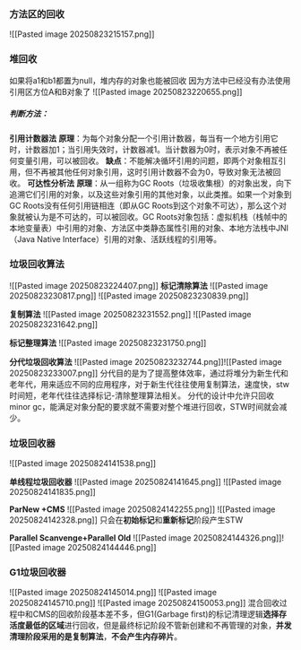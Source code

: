### 方法区的回收
![[Pasted image 20250823215157.png]]

### **堆回收**
如果将a1和b1都置为null，堆内存的对象也能被回收
因为方法中已经没有办法使用引用区方位A和B对象了
![[Pasted image 20250823220655.png]]
##### 判断方法：
**引用计数器法**
**原理**：为每个对象分配一个引用计数器，每当有一个地方引用它时，计数器加1；当引用失效时，计数器减1。当计数器为0时，表示对象不再被任何变量引用，可以被回收。
**缺点**：不能解决循环引用的问题，即两个对象相互引用，但不再被其他任何对象引用，这时引用计数器不会为0，导致对象无法被回收。
**可达性分析法**
**原理**：从一组称为GC Roots（垃圾收集根）的对象出发，向下追溯它们引用的对象，以及这些对象引用的其他对象，以此类推。如果一个对象到GC Roots没有任何引用链相连（即从GC Roots到这个对象不可达），那么这个对象就被认为是不可达的，可以被回收。GC Roots对象包括：虚拟机栈（栈帧中的本地变量表）中引用的对象、方法区中类静态属性引用的对象、本地方法栈中JNI（Java Native Interface）引用的对象、活跃线程的引用等。


### 垃圾回收算法
![[Pasted image 20250823224407.png]]
**标记清除算法**
![[Pasted image 20250823230817.png]]
![[Pasted image 20250823230839.png]]

**复制算法**
![[Pasted image 20250823231552.png]]
![[Pasted image 20250823231642.png]]

**标记整理算法**
![[Pasted image 20250823231750.png]]

**分代垃圾回收算法**
![[Pasted image 20250823232744.png]]![[Pasted image 20250823233007.png]]
分代目的是为了提高整体效率，通过将堆分为新生代和老年代，用来适应不同的应用程序，对于新生代往往使用复制算法，速度快，stw时间短，老年代往往选择标记-清除整理算法相关。
分代的设计中允许只回收minor gc，能满足对象分配的要求就不需要对整个堆进行回收，STW时间就会减少。

### 垃圾回收器
![[Pasted image 20250824141538.png]]

**单线程垃圾回收器**
![[Pasted image 20250824141645.png]]
![[Pasted image 20250824141835.png]]


**ParNew +CMS**
![[Pasted image 20250824142255.png]]
![[Pasted image 20250824142328.png]]
只会在**初始标记**和**重新标记**阶段产生STW


**Parallel Scanvenge+Parallel Old**
![[Pasted image 20250824144326.png]]![[Pasted image 20250824144446.png]]

### **G1垃圾回收器**
![[Pasted image 20250824145014.png]]
![[Pasted image 20250824145710.png]]
![[Pasted image 20250824150053.png]]
混合回收过程中和CMS的回收阶段基本差不多，但G1(Garbage first)的标记清理逻辑**选择存活度最低的区域**进行回收，但是最终标记阶段不管新创建和不再管理的对象，**并发清理阶段采用的是复制算法**，**不会产生内存碎片**。
